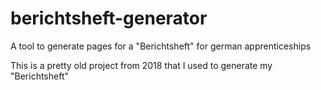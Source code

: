 # berichtsheft-generator
A tool to generate pages for a "Berichtsheft" for german apprenticeships

This is a pretty old project from 2018 that I used to generate my "Berichtsheft"
